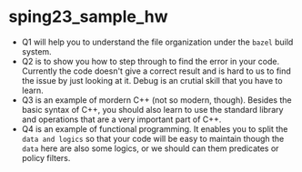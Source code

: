 # sping23_sample_hw

- Q1 will help you to understand the file organization under the `bazel` build system.
- Q2 is to show you how to step through to find the error in your code. Currently the code doesn't give a correct result and is hard to us to find the issue by just looking at it. Debug is an crutial skill that you have to learn.
- Q3 is an example of mordern C++ (not so modern, though). Besides the basic syntax of C++, you should also learn to use the standard library and operations that are a very important part of C++.
- Q4 is an example of functional programming. It enables you to split the `data and logics` so that your code will be easy to maintain though the `data` here are also some logics, or we should can them predicates or policy filters.
